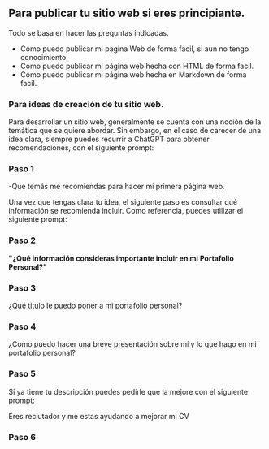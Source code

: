 ## Para publicar tu sitio web si eres principiante.

Todo se basa en hacer las preguntas indicadas. 

- Como puedo publicar mi pagina Web de forma facil, si aun no tengo conocimiento. 
- Como puedo publicar mi página web hecha con HTML de forma facil.
- Como puedo publicar mi página web hecha en Markdown de forma facil.

### Para ideas de creación de tu sitio web.

Para desarrollar un sitio web, generalmente se cuenta con una noción de la temática que se quiere abordar. Sin embargo, en el caso de carecer de una idea clara, siempre puedes recurrir a ChatGPT para obtener recomendaciones, con el siguiente prompt:

### **Paso 1**

-Que temás me recomiendas para hacer mi primera página web. 

Una vez que tengas clara tu idea, el siguiente paso es consultar qué información se recomienda incluir. Como referencia, puedes utilizar el siguiente prompt:

### **Paso 2**

**"¿Qué información consideras importante incluir en mi Portafolio Personal?"**

### **Paso 3**

¿Qué titulo le puedo poner a mi portafolio personal?

### **Paso 4**

¿Como puedo hacer una breve presentación sobre mí y lo que hago en mi portafolio personal?

### **Paso 5**

Si ya tiene tu descripción puedes pedirle que la mejore con el siguiente prompt:

Eres reclutador y me estas ayudando a mejorar mi CV

### **Paso 6**
